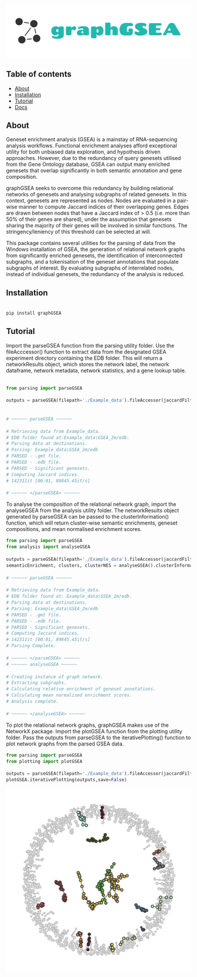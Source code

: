 ![alt text](https://github.com/MattMason95/graphGSEA/blob/94324aac74576dab7605851f5da81bfb620f3af7/graphGSEA/graphGSEA.png)

## Table of contents
- [About](#about)
- [Installation](#installation)
- [Tutorial](#tutorial)
- [Docs](#docs)

## About <a name = "about"></a>
Geneset enrichment analysis (GSEA) is a mainstay of RNA-sequencing analysis workflows. 
Functional enrichment analyses afford exceptional utility for both unbiased data exploration, and hypothesis driven approaches. However, due to the redundancy of query genesets utilised from the Gene Ontology database, GSEA can output many enriched genesets that overlap significantly in both semantic annotation and gene composition. 

graphGSEA seeks to overcome this redundancy by building relational networks of genesets and analysing subgraphs of related genesets. In this context, genesets are represented as nodes. Nodes are evaluated in a pair-wise manner to compute Jaccard indices of their overlapping genes. Edges are drawn between nodes that have a Jaccard index of > 0.5 (i.e. more than 50% of their genes are shared), under the assumption that genesets sharing the majority of their genes will be involved in similar functions. The stringency/leniency of this threshold can be selected at will.

This package contains several utilities for the parsing of data from the Windows installation of GSEA, the generation of relational network graphs from significantly enriched genesets, the identification of interconnected subgraphs, and a tokenisation of the geneset annotations that populate subgraphs of interest. 
By evaluating subgraphs of interrelated nodes, instead of individual genesets, the redundancy of the analysis is reduced. 

## Installation <a name = "installation"></a>
```python

pip install graphGSEA

```
## Tutorial <a name = "tutorial"></a>
Import the parseGSEA function from the parsing utility folder. Use the fileAcccessor() function to extract data from the designated GSEA experiment directory containing the EDB folder.
This will return a networkResults object, which stores the network label, the network dataframe, network metadata, network statistics, and a gene lookup table.

```python

from parsing import parseGSEA

outputs = parseGSEA(filepath='./Example_data').fileAccessor(jaccardFilter=0.5,statThreshold=0.1)


# ~~~~~~ parseGSEA ~~~~~~

# Retrieving data from Example_data.
# EDB folder found at:Example_data\GSEA_2m/edb.
# Parsing data at destinations.
# Parsing: Example_data\GSEA_2m/edb
# PARSED - .gmt file.
# PARSED - .edb file.
# PARSED - Significant genesets.
# Computing Jaccard indices.
# 142311it [00:01, 89845.45it/s]

# ~~~~~~ </parseGSEA> ~~~~~~
```
To analyse the composition of the relational network graph, import the analyseGSEA from the analysis utility folder.
The networkResults object generated by parseGSEA can be passed to the clusterInformation() function, which will return cluster-wise semantic enrichments, geneset compositions, and mean normalised enrichment scores.

```python
from parsing import parseGSEA
from analysis import analyseGSEA

outputs = parseGSEA(filepath='./Example_data').fileAccessor(jaccardFilter=0.5,statThreshold=0.1)
semanticEnrichment, clusters, clusterNES = analyseGSEA().clusterInformation(outputs)

# ~~~~~~ parseGSEA ~~~~~~

# Retrieving data from Example_data.
# EDB folder found at: Example_data\GSEA_2m/edb.
# Parsing data at destinations.
# Parsing: Example_data\GSEA_2m/edb
# PARSED - .gmt file.
# PARSED - .edb file.
# PARSED - Significant genesets.
# Computing Jaccard indices.
# 142311it [00:01, 89845.45it/s]
# Parsing Complete.

# ~~~~~~ </parseGSEA> ~~~~~~
# ~~~~~~ analyseGSEA ~~~~~~
 
# Creating instance of graph network.
# Extracting subgraphs.
# Calculating relative enrichment of geneset annotations.
# Calculating mean normalised enrichment scores.
# Analysis complete.

# ~~~~~~ </analyseGSEA> ~~~~~~

```

To plot the relational network graphs, graphGSEA makes use of the NetworkX package.
Import the plotGSEA function from the plotting utility folder. Pass the outputs from parseGSEA to the iterativePlotting() function to plot network graphs from the parsed GSEA data. 

```python
from parsing import parseGSEA
from plotting import plotGSEA

outputs = parseGSEA(filepath='./Example_data').fileAccessor(jaccardFilter=0.5,statThreshold=0.1)
plotGSEA.iterativePlotting(outputs,save=False)
```

![alt text](https://github.com/MattMason95/graphGSEA/blob/0f615d395f0c10978e4715f787159687d8333d9b/graphGSEA/GSEA_7m.png)
